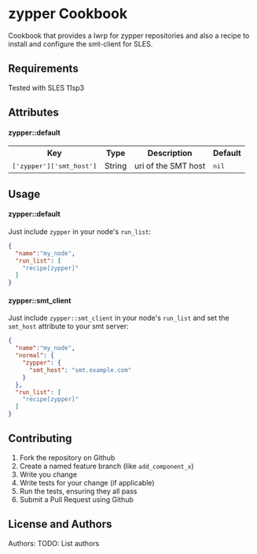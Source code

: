 zypper Cookbook
===============
Cookbook that provides a lwrp for zypper repositories and also a
recipe to install and configure the smt-client for SLES.

Requirements
------------
Tested with SLES 11sp3

Attributes
----------
#### zypper::default
<table>
  <tr>
    <th>Key</th>
    <th>Type</th>
    <th>Description</th>
    <th>Default</th>
  </tr>
  <tr>
    <td><tt>['zypper']['smt_host']</tt></td>
    <td>String</td>
    <td>uri of the SMT host</td>
    <td><tt>nil</tt></td>
  </tr>
</table>

Usage
-----
#### zypper::default
Just include `zypper` in your node's `run_list`:

```json
{
  "name":"my_node",
  "run_list": [
    "recipe[zypper]"
  ]
}
```

#### zypper::smt_client
Just include `zypper::smt_client` in your node's `run_list`
and set the `smt_host` attribute to your smt server:

```json
{
  "name":"my_node",
  "normal": {
    "zypper": {
      "smt_host": "smt.example.com"
    }
  },
  "run_list": [
    "recipe[zypper]"
  ]
}
```

Contributing
------------
1. Fork the repository on Github
2. Create a named feature branch (like `add_component_x`)
3. Write you change
4. Write tests for your change (if applicable)
5. Run the tests, ensuring they all pass
6. Submit a Pull Request using Github

License and Authors
-------------------
Authors: TODO: List authors

